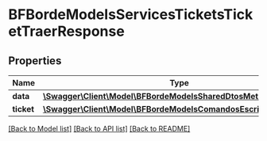 # BFBordeModelsServicesTicketsTicketTraerResponse

## Properties
Name | Type | Description | Notes
------------ | ------------- | ------------- | -------------
**data** | [**\Swagger\Client\Model\BFBordeModelsSharedDtosMetadataDto**](BFBordeModelsSharedDtosMetadataDto.md) |  | [optional] 
**ticket** | [**\Swagger\Client\Model\BFBordeModelsComandosEscribanoTicketDto**](BFBordeModelsComandosEscribanoTicketDto.md) |  | [optional] 

[[Back to Model list]](../../README.md#documentation-for-models) [[Back to API list]](../../README.md#documentation-for-api-endpoints) [[Back to README]](../../README.md)

